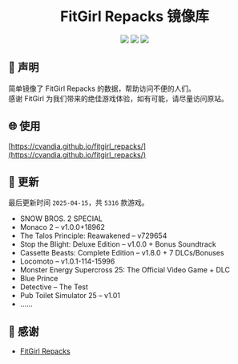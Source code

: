 ﻿<div align="center">

# FitGirl Repacks 镜像库

![](https://count.getloli.com/get/@fitgirl_repacks?theme=booru-lewd)
![](https://img.shields.io/badge/ci-passing-brightgreen.svg?logo=github) ![](https://img.shields.io/badge/license-MIT-brightgreen.svg)

</div>

## 📜 声明
简单镜像了 FitGirl Repacks 的数据，帮助访问不便的人们。  
感谢 FitGirl 为我们带来的绝佳游戏体验，如有可能，请尽量访问原站。

## 🌐 使用
[https://cvandia.github.io/fitgirl_repacks/](https://cvandia.github.io/fitgirl_repacks/)

## 🔄 更新
最后更新时间 `2025-04-15`，共 `5316` 款游戏。
- SNOW BROS. 2 SPECIAL
- Monaco 2 – v1.0.0+18962
- The Talos Principle: Reawakened – v729654
- Stop the Blight: Deluxe Edition – v1.0.0 + Bonus Soundtrack
- Cassette Beasts: Complete Edition – v1.8.0 + 7 DLCs/Bonuses
- Locomoto – v1.0.1-114-15996
- Monster Energy Supercross 25: The Official Video Game + DLC
- Blue Prince
- Detective – The Test
- Pub Toilet Simulator 25 – v1.01
- ……

## 🙏 感谢
- [FitGirl Repacks](https://fitgirl-repacks.site/)
